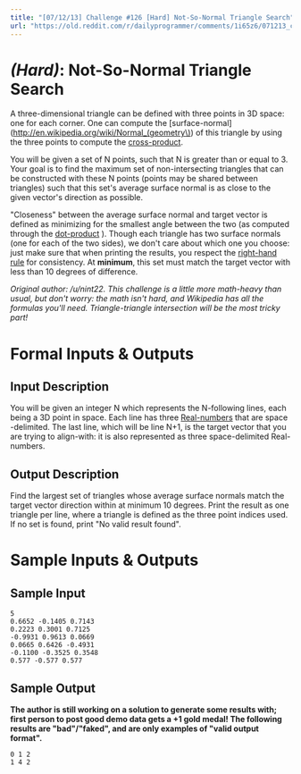 ```yaml
---
title: "[07/12/13] Challenge #126 [Hard] Not-So-Normal Triangle Search"
url: "https://old.reddit.com/r/dailyprogrammer/comments/1i65z6/071213_challenge_126_hard_notsonormal_triangle/"
---
```


# [](#HardIcon) *(Hard)*: Not-So-Normal  Triangle Search

A three-dimensional triangle can be defined with three points in 3D space: one for each corner. One can compute the [surface-normal](http://en.wikipedia.org/wiki/Normal_(geometry\)) of this triangle by using the three points to compute the [cross-product](http://en.wikipedia.org/wiki/Cross_product).

You will be given a set of N points, such that N is greater than or equal to 3. Your goal is to find the maximum set of non-intersecting triangles that can be constructed with these N points (points may be shared between triangles) such that this set's average surface normal is as close to the given vector's direction as possible.

"Closeness" between the average surface normal and target vector is defined as minimizing for the smallest angle between the two (as computed through the [dot-product](http://en.wikipedia.org/wiki/Dot_product) ). Though each triangle has two surface normals (one for each of the two sides), we don't care about which one you choose: just make sure that when printing the results, you respect the [right-hand rule](http://en.wikipedia.org/wiki/Right-hand_rule) for consistency. At **minimum**, this set must match the target vector with less than 10 degrees of difference.

*Original author: /u/nint22. This challenge is a little more math-heavy than usual, but don't worry: the math isn't hard, and Wikipedia has all the formulas you'll need. Triangle-triangle intersection will be the most tricky part!*

# Formal Inputs & Outputs
## Input Description

You will be given an integer N which represents the N-following lines, each being a 3D point in space. Each line has three [Real-numbers](https://en.wikipedia.org/wiki/Real_number) that are space -delimited. The last line, which will be line N+1, is the target vector that you are trying to align-with: it is also represented as three space-delimited Real-numbers.

## Output Description

Find the largest set of triangles whose average surface normals match the target vector direction within at minimum 10 degrees. Print the result as one triangle per line, where a triangle is defined as the three point indices used. If no set is found, print "No valid result found".

# Sample Inputs & Outputs
## Sample Input

    5
    0.6652 -0.1405 0.7143
    0.2223 0.3001 0.7125
    -0.9931 0.9613 0.0669
    0.0665 0.6426 -0.4931
    -0.1100 -0.3525 0.3548
    0.577 -0.577 0.577

## Sample Output

**The author is still working on a solution to generate some results with; first person to post good demo data gets a +1 gold medal! The following results are "bad"/"faked", and are only examples of "valid output format".**

    0 1 2
    1 4 2
